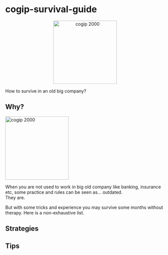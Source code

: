 # cogip-survival-guide

<p align="center">
  <img width="200" alt="cogip 2000" src="https://i.ytimg.com/vi/8gmC3DFonH8/maxresdefault.jpg"/>
</p>

How to survive in an old big company?

## Why?

<img width="200" alt="cogip 2000" src="https://media.giphy.com/media/7zJivlhQurdLVTeeX6/giphy.gif">

When you are not used to work in big old company like banking, insurance etc, some practice and rules can be seen as... outdated.  
They are.

But with some tricks and experience you may survive some months without therapy.
Here is a non-exhaustive list.

## Strategies

## Tips
